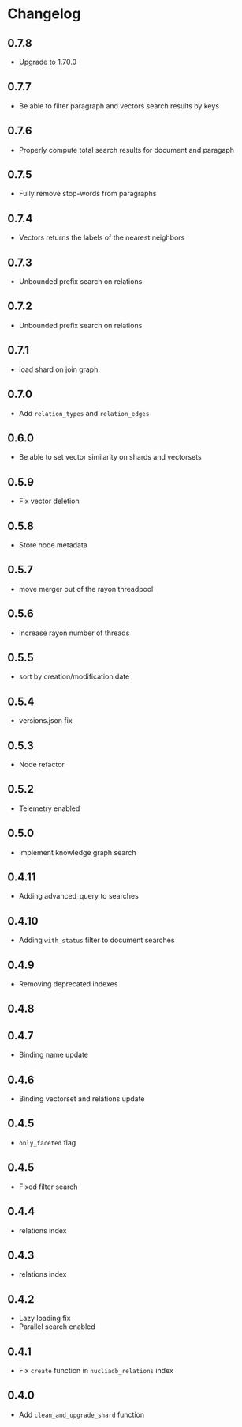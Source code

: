 # Changelog
## 0.7.8

- Upgrade to 1.70.0

## 0.7.7

- Be able to filter paragraph and vectors search results by keys

## 0.7.6

- Properly compute total search results for document and paragaph

## 0.7.5

- Fully remove stop-words from paragraphs
## 0.7.4

- Vectors returns the labels of the nearest neighbors 
## 0.7.3

- Unbounded prefix search on relations
## 0.7.2

- Unbounded prefix search on relations
## 0.7.1

- load shard on join graph.

## 0.7.0

- Add `relation_types` and `relation_edges`

## 0.6.0

- Be able to set vector similarity on shards and vectorsets

## 0.5.9

- Fix vector deletion 

## 0.5.8

- Store node metadata
## 0.5.7

- move merger out of the rayon threadpool
## 0.5.6

- increase rayon number of threads

## 0.5.5

- sort by creation/modification date

## 0.5.4

- versions.json fix

## 0.5.3

- Node refactor

## 0.5.2

- Telemetry enabled

## 0.5.0

- Implement knowledge graph search

## 0.4.11

- Adding advanced_query to searches

## 0.4.10

- Adding `with_status` filter to document searches

## 0.4.9

- Removing deprecated indexes

## 0.4.8

## 0.4.7

- Binding name update

## 0.4.6

- Binding vectorset and relations update

## 0.4.5

- `only_faceted` flag

## 0.4.5

- Fixed filter search

## 0.4.4

- relations index

## 0.4.3
- relations index

## 0.4.2

- Lazy loading fix
- Parallel search enabled

## 0.4.1

- Fix `create` function in `nucliadb_relations` index

## 0.4.0

- Add `clean_and_upgrade_shard` function
